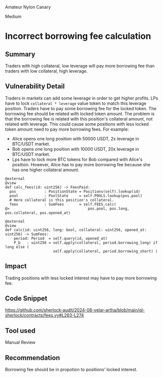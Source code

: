 Amateur Nylon Canary

Medium

# Incorrect borrowing fee calculation

## Summary
Traders with high collateral, low leverage will pay more borrowing fee than traders with low collateral, high leverage.

## Vulnerability Detail
Traders in markets can add some leverage in order to get higher profits. LPs have to lock `collateral * leverage` value token to match this leverage position. Traders have to pay some borrowing fee for the locked token. The borrowing fee should be related with locked token amount.
The problem is that the borrowing fee is related with this position's collateral amount, not related with leverage. This could cause some positions with less locked token amount need to pay more borrowing fees.
For example:
- Alice opens one long position with 50000 USDT, 2x leverage in BTC/USDT market.
- Bob opens one long position with 10000 USDT, 20x leverage in BTC/USDT market.
- Lps have to lock more BTC tokens for Bob compared with Alice's position. However, Alice has to pay more borrowing fee because she has one higher collateral amount.

```vyper
@external
@view
def calc_fees(id: uint256) -> FeesPaid:
  pos             : PositionState = Positions(self).lookup(id)
  pool            : PoolState     = self.POOLS.lookup(pos.pool)
  # Here collateral is this position's collateral.
  fees            : SumFees       = self.FEES.calc(
@>                                    pos.pool, pos.long, pos.collateral, pos.opened_at)
```
```vyper
@external
@view
def calc(id: uint256, long: bool, collateral: uint256, opened_at: uint256) -> SumFees:
    period: Period  = self.query(id, opened_at)
    P_b   : uint256 = self.apply(collateral, period.borrowing_long) if long else (
                      self.apply(collateral, period.borrowing_short) )
```
## Impact
Trading positions with less locked interest may have to pay more borrowing fee.

## Code Snippet
https://github.com/sherlock-audit/2024-08-velar-artha/blob/main/gl-sherlock/contracts/fees.vy#L263-L274

## Tool used
Manual Review

## Recommendation
Borrowing fee should be in propotion to positions' locked interest.